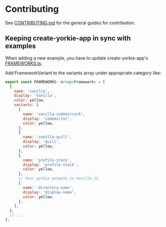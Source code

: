 # Contributing

See [CONTRIBUTING.md](../CONTRIBUTING.md) for the general guides for contribution.

## Keeping create-yorkie-app in sync with examples

When adding a new example, you have to update create-yorkie-app's [FRAMEWORKS.ts](../tools//create-yorkie-app/FRAMEWORKS.ts).

Add FrameworkVariant to the variants array under appropriate category like:

```js
export const FRAMEWORKS: Array<Framework> = [
  {
    name: 'vanilla',
    display: 'Vanilla',
    color: yellow,
    variants: [
      {
        name: 'vanilla-codemirror6',
        display: 'codemirror',
        color: yellow,
      },
      {
        name: 'vanilla-quill',
        display: 'quill',
        color: yellow,
      },
      {
        name: 'profile-stack',
        display: 'profile-stack',
        color: yellow,
      },
      // Your yorkie example in Vanilla JS
      {
        name: 'directory-name',
        display: 'display-name',
        color: yellow,
      },
    ],
  },
  // ...
];
```
